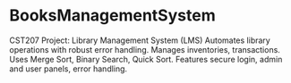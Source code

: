 # BooksManagementSystem
CST207 Project: Library Management System (LMS) Automates library operations with robust error handling. Manages inventories, transactions. Uses Merge Sort, Binary Search, Quick Sort. Features secure login, admin and user panels, error handling.
